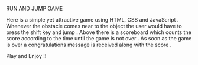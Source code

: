RUN AND JUMP GAME


Here is a simple yet attractive game using HTML, CSS and JavaScript .
Whenever the obstacle comes near to the object the user would have to press the shift key and jump . Above there is a scoreboard which counts the score according to the time until the game is not over . As soon as the game is over a congratulations message is received along with the score .

Play and Enjoy !!